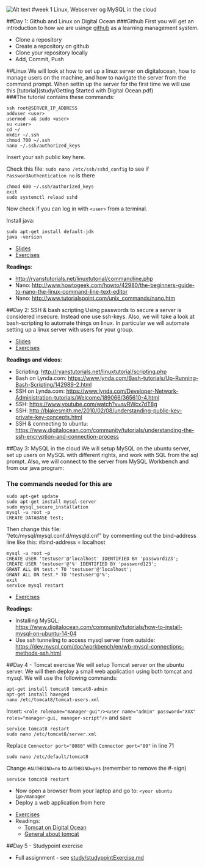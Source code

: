 ![Alt text](img/lotussm.png)
#week 1 Linux, Webserver og MySQL in the cloud

##Day 1: Github and Linux on Digital Ocean
###Github 
First you will get an introduction to how we are usinge [github](github.com) as a learning management system.  
* Clone a repository  
* Create a repository on github  
* Clone your repository locally  
* Add, Commit, Push

##Linux
We will look at how to set up a linux server on digitalocean, how to manage users on the machine, and how to navigate the server from the command prompt. When settin up the server for the first time we will use this [tutorial](study/Getting Started with Digital Ocean.pdf)  
###The tutorial contains these commands:
```
ssh root@SERVER_IP_ADDRESS  
adduser <user>  
usermod -aG sudo <user>  
su <user>  
cd ~/  
mkdir ~/.ssh  
chmod 700 ~/.ssh  
nano ~/.ssh/authorized_keys  
```
Insert your ssh public key here.  

Check this file: `sudo nano /etc/ssh/sshd_config` to see if `PasswordAuthentication no` is there  
```
chmod 600 ~/.ssh/authorized_keys  
exit  
sudo systemctl reload sshd  
```  
Now check if you can log in with `<user>` from a terminal.  

Install java:  
```
sudo apt-get install default-jdk
java -version
```

* [Slides](slides/Day_1.pdf)
* [Exercises](study/day1exercises.md)

**Readings**:

* <http://ryanstutorials.net/linuxtutorial/commandline.php>
* Nano: <http://www.howtogeek.com/howto/42980/the-beginners-guide-to-nano-the-linux-command-line-text-editor>
* Nano: <http://www.tutorialspoint.com/unix_commands/nano.htm>



##Day 2: SSH & bash scripting
Using passwords to secure a server is considered insecure. Instead one use ssh-keys.
Also, we will take a look at bash-scripting to automate things on linux. In particular we will automate setting up a linux server with users for your group.

* [Slides](slides/Day_2.pdf)
* [Exercises](study/day2exercises.md)

**Readings and videos**:

* Scripting: <http://ryanstutorials.net/linuxtutorial/scripting.php>
* Bash on Lynda.com: <https://www.lynda.com/Bash-tutorials/Up-Running-Bash-Scripting/142989-2.html>
* SSH on Lynda.com: <https://www.lynda.com/Developer-Network-Administration-tutorials/Welcome/189066/365610-4.html>
* SSH: <https://www.youtube.com/watch?v=svRWcx7dT8g>
* SSH: http://blakesmith.me/2010/02/08/understanding-public-key-private-key-concepts.html
* SSH & connecting to ubuntu: <https://www.digitalocean.com/community/tutorials/understanding-the-ssh-encryption-and-connection-process>

##Day 3: MySQL in the cloud
We will setup MySQL on the ubuntu server, set up users on MySQL with different rights, and work with SQL from the sql prompt. Also, we will connect to the server from MySQL Workbench and from our java program:
### The commands needed for this are
```
sudo apt-get update
sudo apt-get install mysql-server
sudo mysql_secure_installation
mysql -u root -p
CREATE DATABASE test;
```
Then change this file:  
“/etc/mysql/mysql.conf.d/mysqld.cnf”
by commenting out the bind-address line like this:
 #bind-address = localhost
 ```
mysql -u root –p 
CREATE USER 'testuser'@'localhost' IDENTIFIED BY 'password123'; 
CREATE USER 'testuser'@'%' IDENTIFIED BY 'password123'; 
GRANT ALL ON test.* TO 'testuser'@'localhost'; 
GRANT ALL ON test.* TO 'testuser'@'%';
exit
service mysql restart
```


* [Exercises](study/day3exercises.md)

**Readings**:  
  * Installing MySQL: <https://www.digitalocean.com/community/tutorials/how-to-install-mysql-on-ubuntu-14-04>  
  * Use ssh tunneling to access mysql server from outside: <https://dev.mysql.com/doc/workbench/en/wb-mysql-connections-methods-ssh.html>  
  
##Day 4 - Tomcat exercise
We will setup Tomcat server on the ubuntu server. We will then deploy a small web application using both tomcat and mysql. We will use the following commands:
```
apt-get install tomcat8 tomcat8-admin
apt-get install haveged 
nano /etc/tomcat8/tomcat-users.xml
```
Insert: `<role rolename="manager-gui"/><user name="admin" password="XXX" roles="manager-gui, manager-script"/>` and save
```
service tomcat8 restart
sudo nano /etc/tomcat8/server.xml
```
Replace `Connector port="8080"` with `Connector port="80"` in line 71
```
sudo nano /etc/default/tomcat8
```
Change `#AUTHBIND=no` to `AUTHBIND=yes` (remember to remove the #-sign)
``` 
service tomcat8 restart
```  
     
- Now open a browser from your laptop and go to: `<your ubuntu ip>/manager`
- Deploy a web application from here  

* [Exercises](study/day4exercises.md)  
* Readings: 
  * [Tomcat on Digital Ocean](https://www.digitalocean.com/community/tutorials/how-to-install-apache-tomcat-8-on-ubuntu-16-04)
  * [General about tomcat](https://www.ntu.edu.sg/home/ehchua/programming/howto/tomcat_more.html)  
    
##Day 5 - Studypoint exercise  

* Full assignment - see [study/studypointExercise.md](study/day5studypointExercise.md)

